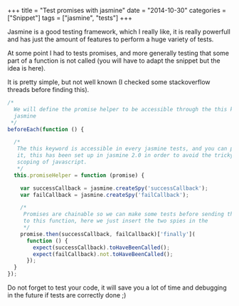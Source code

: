 +++
title = "Test promises with jasmine"
date = "2014-10-30"
categories = ["Snippet"]
tags = ["jasmine", "tests"]
+++

Jasmine is a good testing framework, which I really like, it is really powerfull
and has just the amount of features to perform a huge variety of tests.

At some point I had to tests promises, and more generally testing that some
part of a function is not called (you will have to adapt the snippet but the
idea is here).

It is pretty simple, but not well known (I checked some stackoverflow threads
before finding this).

```javascript
/*
  We will define the promise helper to be accessible through the this keyword in
  jasmine
 */
beforeEach(function () {

  /*
   The this keyword is accessible in every jasmine tests, and you can populate
   it, this has been set up in jasmine 2.0 in order to avoid the tricky variable
   scoping of javascript.
   */
  this.promiseHelper = function (promise) {

    var successCallback = jasmine.createSpy('successCallback');
    var failCallback = jasmine.createSpy('failCallback');

    /*
     Promises are chainable so we can make some tests before sending the promise
     to this function, here we just insert the two spies in the
     */
    promise.then(successCallback, failCallback)['finally'](
      function () {
        expect(successCallback).toHaveBeenCalled();
        expect(failCallback).not.toHaveBeenCalled();
      });
  }
});

```

Do not forget to test your code, it will save you a lot of time and debugging in
the future if tests are correctly done ;)


